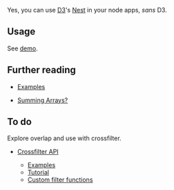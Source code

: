 Yes, you can use [D3](http://http://d3js.org)'s [Nest](https://github.com/mbostock/d3/wiki/Arrays#-nest) in your node apps, *sans* D3.


## Usage

See [demo](demo.coffee.md).


## Further reading

* [Examples](http://bl.ocks.org/phoebebright/raw/3176159/)

* [Summing Arrays?](http://stackoverflow.com/questions/13379912/javascript-summing-arrays-using-d3-nest)


## To do

Explore overlap and use with crossfilter.

* [Crossfilter API](https://github.com/square/crossfilter/wiki/API-Reference)

  * [Examples](http://bl.ocks.org/phoebebright/raw/3822981/)
  * [Tutorial](http://eng.wealthfront.com/2012/09/explore-your-multivariate-data-with-crossfilter.html)
  * [Custom filter functions](https://github.com/square/crossfilter/pull/36)
